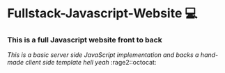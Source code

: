 # Fullstack-Javascript-Website :computer:
### This is a full Javascript website front to back 

*This is a basic server side JavaScript implementation and
backs a hand-made client side template hell yeah* :rage2::octocat:
